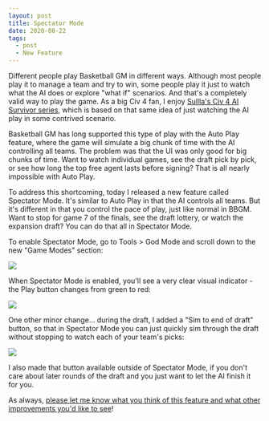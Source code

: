 ```yaml
---
layout: post
title: Spectator Mode
date: 2020-08-22
tags:
  - post
  - New Feature
---
```


Different people play Basketball GM in different ways. Although most people play it to manage a team and try to win, some people play it just to watch what the AI does or explore "what if" scenarios. And that's a completely valid way to play the game. As a big Civ 4 fan, I enjoy [Sullla's Civ 4 AI Survivor series](http://www.sullla.com/civ4survivorindex.html), which is based on that same idea of just watching the AI play in some contrived scenario.

Basketball GM has long supported this type of play with the Auto Play feature, where the game will simulate a big chunk of time with the AI controlling all teams. The problem was that the UI was only good for big chunks of time. Want to watch individual games, see the draft pick by pick, or see how long the top free agent lasts before signing? That is all nearly impossible with Auto Play.

To address this shortcoming, today I released a new feature called Spectator Mode. It's similar to Auto Play in that the AI controls all teams. But it's different in that you control the pace of play, just like normal in BBGM. Want to stop for game 7 of the finals, see the draft lottery, or watch the expansion draft? You can do that all in Spectator Mode.

<!--more-->

To enable Spectator Mode, go to Tools > God Mode and scroll down to the new "Game Modes" section:

<img src="/files/spectator-mode.png" class="img-responsive" />

When Spectator Mode is enabled, you'll see a very clear visual indicator - the Play button changes from green to red:

<img src="/files/spectator-mode-play.png" class="img-responsive" />

One other minor change... during the draft, I added a "Sim to end of draft" button, so that in Spectator Mode you can just quickly sim through the draft without stopping to watch each of your team's picks:

<img src="/files/to-end-of-draft.png" class="img-responsive" />

I also made that button available outside of Spectator Mode, if you don't care about later rounds of the draft and you just want to let the AI finish it for you.

As always, [please let me know what you think of this feature and what other improvements you'd like to see](/contact/)!
